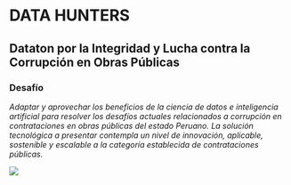 # DATA HUNTERS

## Dataton por la Integridad y Lucha contra la Corrupción en Obras Públicas 
### Desafío
<em>Adaptar y aprovechar los beneficios de la ciencia de datos e inteligencia artificial para resolver los desafíos actuales relacionados a corrupción en contrataciones en obras públicas del estado Peruano. La solución tecnológica a presentar contempla un nivel de innovación, aplicable, sostenible y escalable a la categoría establecida de contrataciones públicas.</em>


 <img src='https://miro.medium.com/max/1400/1*CxVccbFGtv6W2qlq0A4hxw.png'>
